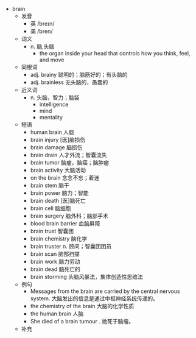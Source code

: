 - brain
  - 发音
    - 英 /breɪn/
    - 美 /bren/
  - 词义
    - n. 脑,头脑
      - the organ inside your head that controls how you think, feel, and move
  - 同根词
    - adj. brainy 聪明的；脑筋好的；有头脑的
    - adj. brainless 无头脑的，愚蠢的
  - 近义词
    - n. 头脑，智力；脑袋
      - intelligence
      - mind
      - mentality
  - 短语
    - human brain 人脑
    - brain injury [医]脑损伤
    - brain damage 脑损伤
    - brain drain 人才外流；智囊流失
    - brain tumor 脑瘤，脑癌；脑肿瘤
    - brain activity 大脑活动
    - on the brain 念念不忘；着迷
    - brain stem 脑干
    - brain power 脑力；智能
    - brain death [医]脑死亡
    - brain cell 脑细胞
    - brain surgery 脑外科；脑部手术
    - blood brain barrier 血脑屏障
    - brain trust 智囊团
    - brain chemistry 脑化学
    - brain truster n. 顾问；智囊团团员
    - brain scan 脑部扫描
    - brain work 脑力劳动
    - brain dead 脑死亡的
    - brain storming 头脑风暴法，集体创造性思维法
  - 例句
    - Messages from the brain are carried by the central nervous system. 大脑发出的信息是通过中枢神经系统传递的。
    - the chemistry of the brain 大脑的化学性质
    - the human brain 人脑
    - She died of a brain tumour . 她死于脑瘤。
  - 补充